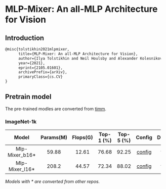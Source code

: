 # MLP-Mixer: An all-MLP Architecture for Vision
<!-- {Mlp-Mixer} -->

## Introduction

<!-- [ALGORITHM] -->

```latex
@misc{tolstikhin2021mlpmixer,
      title={MLP-Mixer: An all-MLP Architecture for Vision},
      author={Ilya Tolstikhin and Neil Houlsby and Alexander Kolesnikov and Lucas Beyer and Xiaohua Zhai and Thomas Unterthiner and Jessica Yung and Andreas Steiner and Daniel Keysers and Jakob Uszkoreit and Mario Lucic and Alexey Dosovitskiy},
      year={2021},
      eprint={2105.01601},
      archivePrefix={arXiv},
      primaryClass={cs.CV}
}
```

## Pretrain model

The pre-trained modles are converted from [timm](https://github.com/rwightman/pytorch-image-models/blob/master/timm/models/mlp_mixer.py).

### ImageNet-1k

|      Model     | Params(M) | Flops(G) | Top-1 (%) | Top-5 (%) | Config | Download |
|:--------------:|:---------:|:--------:|:---------:|:---------:|:------:|:--------:|
| Mlp-Mixer_b16\* |  59.88   |  12.61    | 76.68     | 92.25     | [config](https://github.com/open-mmlab/mmclassification/blob/master/configs/mlp_mixer/mlp_mixer-base_p16_64xb64_in1k.py) | [model]()  &#124; [log]()|
| Mlp-Mixer_l16\* |   208.2   |  44.57    | 72.34     | 88.02     | [config](https://github.com/open-mmlab/mmclassification/blob/master/configs/mlp_mixer/mlp_mixer-large_p16_64xb64_in1k.py) | [model]()  &#124; [log]()|

*Models with \* are converted from other repos.*
